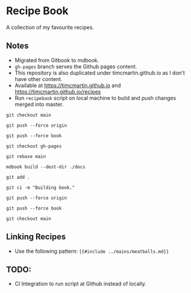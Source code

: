 # Recipe Book

A collection of my favourite recipes.

## Notes

* Migrated from Gitbook to mdbook.
* `gh-pages` branch serves the Github pages content.
* This repository is also duplicated under timcmartin.github.io as I don't have other content.
* Available at https://timcmartin.github.io and https://timcmartin.github.io/recipes
* Run `recipebook` script on local machine to build and push changes merged into master.

```
git checkout main

git push --force origin

git push --force book

git checkout gh-pages

git rebase main

mdbook build --dest-dir ./docs

git add .

git ci -m "Building book."

git push --force origin

git push --force book

git checkout main
```

## Linking Recipes

* Use the following pattern: `{{#include ../mains/meatballs.md}}`

## TODO:

* CI Integration to run script at Github instead of locally.
